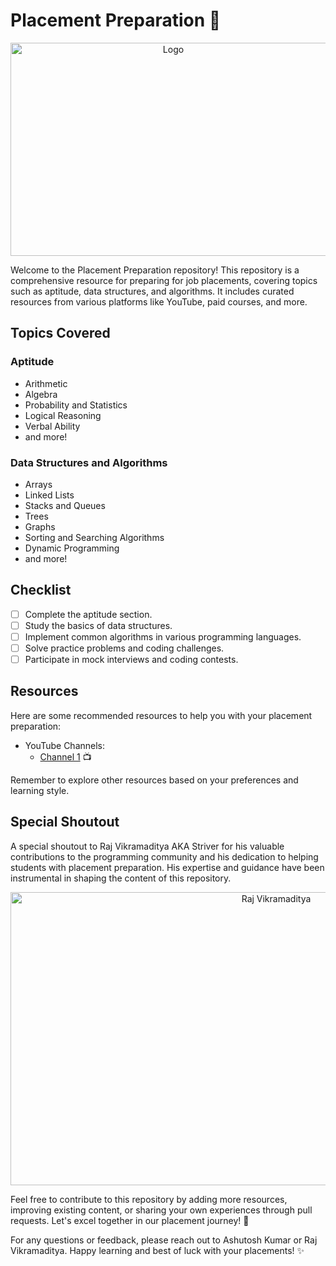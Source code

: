# Placement Preparation 🚀

<p align="center">
  <img src="https://thumbs.gfycat.com/BitterTameGnatcatcher-size_restricted.gif" alt="Logo" width="505" height="341">
</p>

Welcome to the Placement Preparation repository! This repository is a comprehensive resource for preparing for job placements, covering topics such as aptitude, data structures, and algorithms. It includes curated resources from various platforms like YouTube, paid courses, and more. 

## Topics Covered

### Aptitude
- Arithmetic
- Algebra
- Probability and Statistics
- Logical Reasoning
- Verbal Ability
- and more!

### Data Structures and Algorithms
- Arrays
- Linked Lists
- Stacks and Queues
- Trees
- Graphs
- Sorting and Searching Algorithms
- Dynamic Programming
- and more!

## Checklist

- [ ] Complete the aptitude section.
- [ ] Study the basics of data structures.
- [ ] Implement common algorithms in various programming languages.
- [ ] Solve practice problems and coding challenges.
- [ ] Participate in mock interviews and coding contests.

## Resources

Here are some recommended resources to help you with your placement preparation:

- YouTube Channels:
  - [Channel 1](https://www.youtube.com/@takeUforward) 📺
  <!-- - [Channel 2](link_to_channel2) 📺 -->

<!-- - Paid Courses:
  - [Course 1](link_to_course1) 💸
  - [Course 2](link_to_course2) 💸 -->

Remember to explore other resources based on your preferences and learning style.

## Special Shoutout

A special shoutout to Raj Vikramaditya AKA Striver for his valuable contributions to the programming community and his dedication to helping students with placement preparation. His expertise and guidance have been instrumental in shaping the content of this repository. 

<p align="center">
  <img src="https://i.ytimg.com/vi/rHn9af16O_E/maxresdefault.jpg" alt="Raj Vikramaditya" width="834" height="469">
</p>

Feel free to contribute to this repository by adding more resources, improving existing content, or sharing your own experiences through pull requests. Let's excel together in our placement journey! 🎉

For any questions or feedback, please reach out to Ashutosh Kumar or Raj Vikramaditya. Happy learning and best of luck with your placements! ✨



